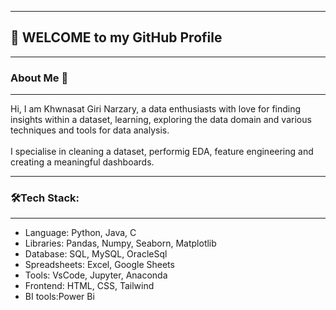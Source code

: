 <hr>
<h2>👋 WELCOME to my GitHub Profile </h2>
<hr>
<h3>About Me 👤</h3>
<hr>
Hi, I am Khwnasat Giri Narzary, a data enthusiasts with love for finding insights within a dataset, learning, exploring the data domain and various techniques and tools for data analysis.<br><br>
I specialise in cleaning a dataset, performig EDA, feature engineering and creating a meaningful dashboards.
<hr>
<h3>🛠️Tech Stack:</h3>
<hr>
<ul>
	<li>Language: Python, Java, C</li>
	<li>Libraries: Pandas, Numpy, Seaborn, Matplotlib</li>
	<li>Database: SQL, MySQL, OracleSql</li>
	<li>Spreadsheets: Excel, Google Sheets</li>
	<li>Tools: VsCode, Jupyter, Anaconda</li>
	<li>Frontend: HTML, CSS, Tailwind</li>
	<li>BI tools:Power Bi</li>
</ol>








